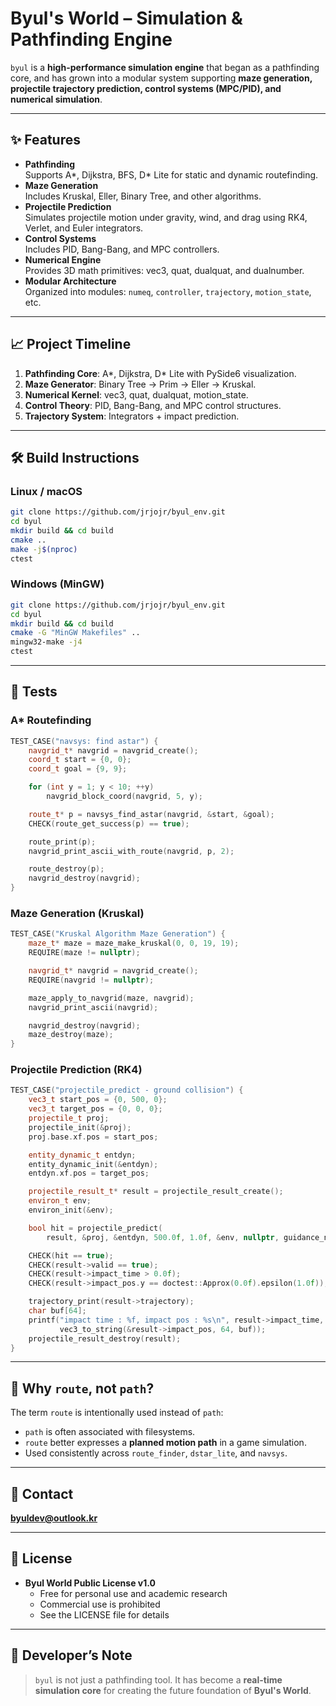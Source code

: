 # Byul's World – Simulation & Pathfinding Engine

`byul` is a **high-performance simulation engine** that began as a pathfinding core, and has grown into a modular system supporting **maze generation, projectile trajectory prediction, control systems (MPC/PID), and numerical simulation**.

---

## ✨ Features
- **Pathfinding**  
  Supports A*, Dijkstra, BFS, D* Lite for static and dynamic routefinding.
- **Maze Generation**  
  Includes Kruskal, Eller, Binary Tree, and other algorithms.
- **Projectile Prediction**  
  Simulates projectile motion under gravity, wind, and drag using RK4, Verlet, and Euler integrators.
- **Control Systems**  
  Includes PID, Bang-Bang, and MPC controllers.
- **Numerical Engine**  
  Provides 3D math primitives: vec3, quat, dualquat, and dualnumber.
- **Modular Architecture**  
  Organized into modules: `numeq`, `controller`, `trajectory`, `motion_state`, etc.

---

## 📈 Project Timeline
1. **Pathfinding Core**: A*, Dijkstra, D* Lite with PySide6 visualization.
2. **Maze Generator**: Binary Tree → Prim → Eller → Kruskal.
3. **Numerical Kernel**: vec3, quat, dualquat, motion_state.
4. **Control Theory**: PID, Bang-Bang, and MPC control structures.
5. **Trajectory System**: Integrators + impact prediction.

---

## 🛠 Build Instructions
### Linux / macOS
```bash
git clone https://github.com/jrjojr/byul_env.git
cd byul
mkdir build && cd build
cmake ..
make -j$(nproc)
ctest
```

### Windows (MinGW)
```bash
git clone https://github.com/jrjojr/byul_env.git
cd byul
mkdir build && cd build
cmake -G "MinGW Makefiles" ..
mingw32-make -j4
ctest
```

---

## 🧪 Tests
### A* Routefinding
```cpp
TEST_CASE("navsys: find astar") {
    navgrid_t* navgrid = navgrid_create();
    coord_t start = {0, 0};
    coord_t goal = {9, 9};

    for (int y = 1; y < 10; ++y)
        navgrid_block_coord(navgrid, 5, y);

    route_t* p = navsys_find_astar(navgrid, &start, &goal);
    CHECK(route_get_success(p) == true);

    route_print(p);
    navgrid_print_ascii_with_route(navgrid, p, 2);

    route_destroy(p);
    navgrid_destroy(navgrid);
}
```

### Maze Generation (Kruskal)
```cpp
TEST_CASE("Kruskal Algorithm Maze Generation") {
    maze_t* maze = maze_make_kruskal(0, 0, 19, 19);
    REQUIRE(maze != nullptr);

    navgrid_t* navgrid = navgrid_create();
    REQUIRE(navgrid != nullptr);

    maze_apply_to_navgrid(maze, navgrid);
    navgrid_print_ascii(navgrid);

    navgrid_destroy(navgrid);
    maze_destroy(maze);
}
```

### Projectile Prediction (RK4)
```cpp
TEST_CASE("projectile_predict - ground collision") {
    vec3_t start_pos = {0, 500, 0};
    vec3_t target_pos = {0, 0, 0};
    projectile_t proj;
    projectile_init(&proj);
    proj.base.xf.pos = start_pos;

    entity_dynamic_t entdyn;
    entity_dynamic_init(&entdyn);
    entdyn.xf.pos = target_pos;

    projectile_result_t* result = projectile_result_create();
    environ_t env;
    environ_init(&env);

    bool hit = projectile_predict(
        result, &proj, &entdyn, 500.0f, 1.0f, &env, nullptr, guidance_none);

    CHECK(hit == true);
    CHECK(result->valid == true);
    CHECK(result->impact_time > 0.0f);
    CHECK(result->impact_pos.y == doctest::Approx(0.0f).epsilon(1.0f));

    trajectory_print(result->trajectory);
    char buf[64];
    printf("impact time : %f, impact pos : %s\n", result->impact_time,
           vec3_to_string(&result->impact_pos, 64, buf));
    projectile_result_destroy(result);
}
```

---

## 📘 Why `route`, not `path`?

The term `route` is intentionally used instead of `path`:
- `path` is often associated with filesystems.
- `route` better expresses a **planned motion path** in a game simulation.
- Used consistently across `route_finder`, `dstar_lite`, and `navsys`.

---

## 📩 Contact
**byuldev@outlook.kr**

---

## 📄 License
- **Byul World Public License v1.0**  
  - Free for personal use and academic research  
  - Commercial use is prohibited  
  - See the LICENSE file for details

---

## 💬 Developer’s Note
> `byul` is not just a pathfinding tool. It has become a **real-time simulation core** 
> for creating the future foundation of **Byul's World**.
